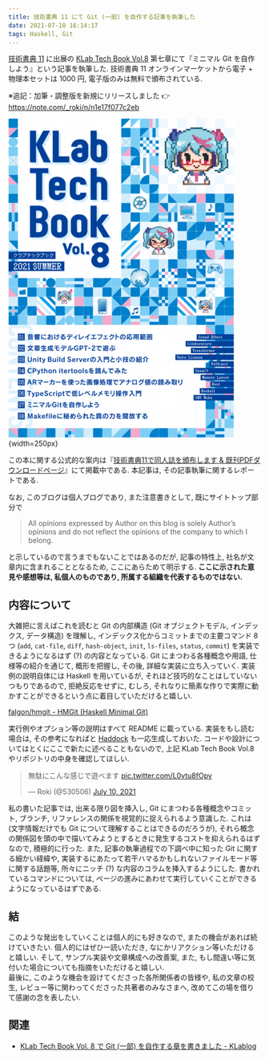 ```yaml
---
title: 技術書典 11 にて Git (一部) を自作する記事を執筆した
date: 2021-07-10 16:14:17
tags: Haskell, Git
---
```


[技術書典 11](https://techbookfest.org/event/tbf11) に出展の
[KLab Tech Book Vol.8](https://techbookfest.org/product/6185615265628160) 第七章にて『ミニマル Git を自作しよう』という記事を執筆した.
技術書典 11 オンラインマーケットから電子 + 物理本セットは 1000 円, 電子版のみは無料で頒布されている.

<article class="message is-info">
<div class="message-body has-text-centered">
<i class="fas fa-info-circle"></i>
※追記：加筆・調整版を新規にリリースしました 👉 <a href="https://note.com/_roki/n/n1e17f077c2eb">https://note.com/_roki/n/n1e17f077c2eb</a>
</div>
</article>

![[KLab Tech Book Vol.8](https://techbookfest.org/product/6185615265628160)](./tbf11.png){width=250px}

この本に関する公式的な案内は『[技術書典11で同人誌を頒布します & 既刊PDFダウンロードページ](https://www.klab.com/jp/blog/tech/2021/tbf11.html)』にて掲載中である.
本記事は, その記事執筆に関するレポートである.<br>

<!--more-->

なお,
このブログは個人ブログであり,
また注意書きとして,
既にサイトトップ部分で

> All opinions expressed by Author on this blog is solely Author’s opinions and
> do not reflect the opinions of the company to which I belong. 

と示しているので言うまでもないことではあるのだが,
記事の特性上, 社名が文章内に含まれることとなるため,
ここにあらためて明示する.
**ここに示された意見や感想等は,
私個人のものであり,
所属する組織を代表するものではない.**

## 内容について

大雑把に言えばこれを読むと Git の内部構造 (Git オブジェクトモデル,
インデックス, データ構造) を理解し,
インデックス化からコミットまでの主要コマンド 8 つ (`add`, `cat-file`, `diff`, `hash-object`,
`init`, `ls-files`, `status`, `commit`) を実装できるようになるはず (?) の内容となっている.
Git にまつわる各種概念や用語, 仕様等の紹介を通じて, 概形を把握し, その後, 詳細な実装に立ち入っていく.
実装例の説明自体には Haskell を用いているが,
それほど技巧的なことはしていないつもりであるので, 拒絶反応をせずに,
むしろ, それなりに簡素な作りで実際に動かすことができるという点に着目していただけると嬉しい.

<div class="has-text-centered mt-3 mb-3">
<i class="fab fa-github fa-fw"></i>
<a href="https://github.com/falgon/hmgit">falgon/hmgit - HMGit (Haskell Minimal Git)</a>
</div>

実行例やオプション等の説明はすべて README に載っている.
実装をもし読む場合は, その参考になればと [Haddock](https://falgon.github.io/hmgit/)
も一応生成しておいた.
コードや設計についてはとくにここで新たに述べることもないので,
上記 KLab Tech Book Vol.8 やリポジトリの中身を確認してほしい.

<blockquote class="twitter-tweet" data-align="center"><p lang="ja" dir="ltr">無駄にこんな感じで遊べます <a href="https://t.co/L0vtu8fOpy">pic.twitter.com/L0vtu8fOpy</a></p>&mdash; Roki (@530506) <a href="https://twitter.com/530506/status/1413741996783534083?ref_src=twsrc%5Etfw">July 10, 2021</a></blockquote> <script async src="https://platform.twitter.com/widgets.js" charset="utf-8"></script>

私の書いた記事では,
出来る限り図を挿入し,
Git にまつわる各種概念やコミット, ブランチ,
リファレンスの関係を視覚的に捉えられるよう意識した.
これは (文字情報だけでも Git
について理解することはできるのだろうが),
それら概念の関係図を頭の中で描いてみようとするときに発生するコストを抑えられるはずなので,
積極的に行った.
また, 記事の執筆過程での下調べ中に知った Git に関する細かい経緯や,
実装するにあたって若干ハマるかもしれないファイルモード等に関する話題等,
所々にニッチ (?) な内容のコラムを挿入するようにした.
書かれているコマンドについては, ページの進みにあわせて実行していくことができるようになっているはずである.

## 結

このような発出をしていくことは個人的にも好きなので, またの機会があれば続けていきたい.
個人的にはぜひ一読いただき, なにかリアクション等いただけると嬉しい.
そして, サンプル実装や文章構成への改善案,
また, もし間違い等に気付いた場合についても指摘をいただけると嬉しい.<br>
最後に, このような機会を設けてくださった各所関係者の皆様や,
私の文章の校生, レビュー等に関わってくださった共著者のみなさまへ, 改めてこの場を借りて感謝の念を表したい.

## 関連

- [KLab Tech Book Vol. 8 で Git (一部) を自作する章を書きました - KLablog](https://www.klab.com/jp/blog/tech/2021/20211209-techbook8-git.html)
